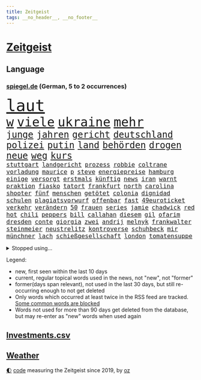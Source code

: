 ```yaml
---
title: Zeitgeist
tags: __no_header__, __no_footer__
---
```


# [Zeitgeist](https://oliz.io/zeitgeist/)

## Language

<h3><a href="https://www.spiegel.de" target="_blank">spiegel.de</a> (German, 5 to 2 occurrences)</h3>
<p style="font-family:monospace">
<span style="font-size:32pt"><a href="news_links.html#laut" class="current">laut</a></span>
<br>
<span style="font-size:25pt"><a href="news_links.html#w" class="current">w</a></span>
<span style="font-size:25pt"><a href="news_links.html#viele" class="current">viele</a></span>
<span style="font-size:25pt"><a href="news_links.html#ukraine" class="current">ukraine</a></span>
<span style="font-size:25pt"><a href="news_links.html#mehr" class="current">mehr</a></span>
<br>
<span style="font-size:18pt"><a href="news_links.html#junge" class="current">junge</a></span>
<span style="font-size:18pt"><a href="news_links.html#jahren" class="current">jahren</a></span>
<span style="font-size:18pt"><a href="news_links.html#gericht" class="current">gericht</a></span>
<span style="font-size:18pt"><a href="news_links.html#deutschland" class="current">deutschland</a></span>
<span style="font-size:18pt"><a href="news_links.html#polizei" class="current">polizei</a></span>
<span style="font-size:18pt"><a href="news_links.html#putin" class="current">putin</a></span>
<span style="font-size:18pt"><a href="news_links.html#land" class="current">land</a></span>
<span style="font-size:18pt"><a href="news_links.html#behörden" class="current">behörden</a></span>
<span style="font-size:18pt"><a href="news_links.html#drogen" class="current">drogen</a></span>
<span style="font-size:18pt"><a href="news_links.html#neue" class="current">neue</a></span>
<span style="font-size:18pt"><a href="news_links.html#weg" class="current">weg</a></span>
<span style="font-size:18pt"><a href="news_links.html#kurs" class="current">kurs</a></span>
<br>
<span style="font-size:12pt"><a href="news_links.html#stuttgart" class="current">stuttgart</a></span>
<span style="font-size:12pt"><a href="news_links.html#landgericht" class="current">landgericht</a></span>
<span style="font-size:12pt"><a href="news_links.html#prozess" class="current">prozess</a></span>
<span style="font-size:12pt"><a href="news_links.html#robbie" class="current">robbie</a></span>
<span style="font-size:12pt"><a href="news_links.html#coltrane" class="current">coltrane</a></span>
<span style="font-size:12pt"><a href="news_links.html#vorladung" class="new">vorladung</a></span>
<span style="font-size:12pt"><a href="news_links.html#maurice" class="new">maurice</a></span>
<span style="font-size:12pt"><a href="news_links.html#p" class="new">p</a></span>
<span style="font-size:12pt"><a href="news_links.html#steve" class="new">steve</a></span>
<span style="font-size:12pt"><a href="news_links.html#energiepreise" class="current">energiepreise</a></span>
<span style="font-size:12pt"><a href="news_links.html#hamburg" class="current">hamburg</a></span>
<span style="font-size:12pt"><a href="news_links.html#einige" class="current">einige</a></span>
<span style="font-size:12pt"><a href="news_links.html#versorgt" class="current">versorgt</a></span>
<span style="font-size:12pt"><a href="news_links.html#erstmals" class="current">erstmals</a></span>
<span style="font-size:12pt"><a href="news_links.html#künftig" class="current">künftig</a></span>
<span style="font-size:12pt"><a href="news_links.html#news" class="current">news</a></span>
<span style="font-size:12pt"><a href="news_links.html#iran" class="current">iran</a></span>
<span style="font-size:12pt"><a href="news_links.html#warnt" class="current">warnt</a></span>
<span style="font-size:12pt"><a href="news_links.html#praktion" class="new">praktion</a></span>
<span style="font-size:12pt"><a href="news_links.html#fiasko" class="new">fiasko</a></span>
<span style="font-size:12pt"><a href="news_links.html#tatort" class="current">tatort</a></span>
<span style="font-size:12pt"><a href="news_links.html#frankfurt" class="current">frankfurt</a></span>
<span style="font-size:12pt"><a href="news_links.html#north" class="new">north</a></span>
<span style="font-size:12pt"><a href="news_links.html#carolina" class="new">carolina</a></span>
<span style="font-size:12pt"><a href="news_links.html#shooter" class="new">shooter</a></span>
<span style="font-size:12pt"><a href="news_links.html#fünf" class="current">fünf</a></span>
<span style="font-size:12pt"><a href="news_links.html#menschen" class="current">menschen</a></span>
<span style="font-size:12pt"><a href="news_links.html#getötet" class="current">getötet</a></span>
<span style="font-size:12pt"><a href="news_links.html#colonia" class="new">colonia</a></span>
<span style="font-size:12pt"><a href="news_links.html#dignidad" class="new">dignidad</a></span>
<span style="font-size:12pt"><a href="news_links.html#schulen" class="current">schulen</a></span>
<span style="font-size:12pt"><a href="news_links.html#plagiatsvorwurf" class="new">plagiatsvorwurf</a></span>
<span style="font-size:12pt"><a href="news_links.html#offenbar" class="current">offenbar</a></span>
<span style="font-size:12pt"><a href="news_links.html#fast" class="current">fast</a></span>
<span style="font-size:12pt"><a href="news_links.html#49euroticket" class="new">49euroticket</a></span>
<span style="font-size:12pt"><a href="news_links.html#verkehr" class="current">verkehr</a></span>
<span style="font-size:12pt"><a href="news_links.html#verändern" class="current">verändern</a></span>
<span style="font-size:12pt"><a href="news_links.html#50" class="current">50</a></span>
<span style="font-size:12pt"><a href="news_links.html#frauen" class="current">frauen</a></span>
<span style="font-size:12pt"><a href="news_links.html#series" class="new">series</a></span>
<span style="font-size:12pt"><a href="news_links.html#jamie" class="current">jamie</a></span>
<span style="font-size:12pt"><a href="news_links.html#chadwick" class="new">chadwick</a></span>
<span style="font-size:12pt"><a href="news_links.html#red" class="current">red</a></span>
<span style="font-size:12pt"><a href="news_links.html#hot" class="new">hot</a></span>
<span style="font-size:12pt"><a href="news_links.html#chili" class="new">chili</a></span>
<span style="font-size:12pt"><a href="news_links.html#peppers" class="new">peppers</a></span>
<span style="font-size:12pt"><a href="news_links.html#bill" class="current">bill</a></span>
<span style="font-size:12pt"><a href="news_links.html#callahan" class="new">callahan</a></span>
<span style="font-size:12pt"><a href="news_links.html#diesem" class="current">diesem</a></span>
<span style="font-size:12pt"><a href="news_links.html#gil" class="current">gil</a></span>
<span style="font-size:12pt"><a href="news_links.html#ofarim" class="current">ofarim</a></span>
<span style="font-size:12pt"><a href="news_links.html#dresden" class="current">dresden</a></span>
<span style="font-size:12pt"><a href="news_links.html#conte" class="current">conte</a></span>
<span style="font-size:12pt"><a href="news_links.html#giorgia" class="current">giorgia</a></span>
<span style="font-size:12pt"><a href="news_links.html#zwei" class="current">zwei</a></span>
<span style="font-size:12pt"><a href="news_links.html#andrij" class="current">andrij</a></span>
<span style="font-size:12pt"><a href="news_links.html#melnyk" class="current">melnyk</a></span>
<span style="font-size:12pt"><a href="news_links.html#frankwalter" class="current">frankwalter</a></span>
<span style="font-size:12pt"><a href="news_links.html#steinmeier" class="current">steinmeier</a></span>
<span style="font-size:12pt"><a href="news_links.html#neustrelitz" class="new">neustrelitz</a></span>
<span style="font-size:12pt"><a href="news_links.html#kontroverse" class="current">kontroverse</a></span>
<span style="font-size:12pt"><a href="news_links.html#schuhbeck" class="current">schuhbeck</a></span>
<span style="font-size:12pt"><a href="news_links.html#mir" class="current">mir</a></span>
<span style="font-size:12pt"><a href="news_links.html#münchner" class="current">münchner</a></span>
<span style="font-size:12pt"><a href="news_links.html#lach" class="new">lach</a></span>
<span style="font-size:12pt"><a href="news_links.html#schießgesellschaft" class="new">schießgesellschaft</a></span>
<span style="font-size:12pt"><a href="news_links.html#london" class="current">london</a></span>
<span style="font-size:12pt"><a href="news_links.html#tomatensuppe" class="new">tomatensuppe</a></span>
</p>
<details>
<summary>Stopped using...</summary>
<p class="former" style="font-size:12pt">
siegt(722) vorstand(722) coronamaßnahmen(721) entwicklungen(721) magdeburg(721) rote(721) wirkte(721) beschimpft(720) gemeinden(720) leon(720) löhne(720) unabhängigkeit(720) verzweifelt(720) alexej(719) ankunft(719) aufgrund(719) betroffenen(719) forderungen(719) körper(719) lohnt(719) nawalny(719) rief(719) sogenannte(719) stärken(719) unterschiede(719) untersuchungen(719) drosten(718) entdeckten(718) lewandowski(718) rassistische(718) rettet(718) you(718) day(717) flammen(717) gegenseitig(717) klimawandels(717) krank(717) quarantäne(717) stoppte(717) taten(717) fahrt(716) hunde(716) klagt(716) kontrollieren(716) minderjährige(716) passen(716) positive(716) rainer(716) verfassungsschutz(716) enttäuscht(715) landkreis(715) scheidet(715) schweigt(715) verbot(715) äußert(715) gelungen(714) israelischen(714) meister(714) miteinander(714) stoßen(714) treffer(714) unabhängige(714) verhängte(714) zverev(714) angesteckt(713) härter(713) leer(713) musiker(713) schulze(713) übersicht(713) bekämpfung(712) doku(712) entwurf(712) geschichten(712) moderna(712) stolz(712) woran(712) atem(711) britischer(711) erbe(711) erstaunlich(711) historische(711) sichergestellt(711) ärgert(711) anbieten(710) attentat(710) ausgeliefert(710) bestimmten(710) bittere(710) norbert(710) obama(710) schuldig(710) verraten(710) veröffentlichte(710) wählen(710) zwang(710) 96(709) freilassung(709) torhüter(709) unterricht(709) bestätigen(708) englische(708) folgte(708) mitglied(708) oberste(708) rekordmeister(708) umdenken(708) endete(707) ermöglichen(707) gering(707) minute(707) erfunden(706) volksrepublik(706) italienischen(705) stammt(705) betont(704) brite(704) demokratischen(704) psychische(704) signalisiert(704) achten(703) enge(703) juristisch(702) pünktlich(702) antisemitismus(701) hubertus(701) präsidentin(701) republik(701) kabul(700) presse(700) tatverdächtigen(700) gesetze(699) nachgewiesen(699) verbände(699) attentäter(698) duisburg(698) solange(698) kate(697) 900(696) großem(696) 1000(695) argentinien(695) außerhalb(695) mick(695) politikerin(694) handel(693) syrer(693) teilnahme(693) empfängt(692) erschießt(692) sitzung(692) warm(692) bangt(691) entspannung(691) parallelen(691) mitarbeiterin(689) münster(689) stress(688) telefonat(688) insassen(687) wirbel(687) kontakt(686) schlugen(686) niedrig(685) auseinandersetzung(684) klasse(684) zeigten(684) künstliche(683) papier(683) akten(682) sportler(681) praxis(680) grünenchefin(679) verständnis(679) olympia(677) gerieten(675) katharina(675) tuchel(672) wasserstoff(668) drohne(664) grüner(664) teuren(664) gewusst(659) betrunkener(658) farbe(656) csupolitiker(654) jessica(652) liter(648) berühmtesten(646) schutzsuchende(645) nick(634) sondersitzung(600) neonazis(594) unzureichend(579) notstand(572) untermauert(551) erteilte(550) gebeten(539) angebote(533) enthalten(528) gewalttat(527) abgegeben(495) ungeimpfte(491) ausbildung(473) berge(470) ministerin(463) anführer(460) mythos(460) höherer(459) lebensmitteln(459) sammelt(459) eröffnung(457) kümmern(456) unseres(456) kündigten(451) astronomen(450) schrumpft(450) erhebung(441) sätze(441) mächtigen(440) venedig(439) vierjährige(438) verrückt(434) insbesondere(431) c(426) gremium(425) kyrgios(425) ermordung(424) inszenieren(423) vertretung(423) dankte(421) erfolglos(421) halfen(416) fraktion(415) nicole(413) jenseits(410) expertin(409) konzerns(409) plante(400) exil(399) übertragen(399) 69(398) iphones(397) geleistet(393) inneren(393) ussoldaten(393) investiert(386) 115(385) momente(385) kritischen(383) telefoniert(379) vertritt(378) boss(370) söders(367) worum(367) anheben(364) zürich(364) basketballstar(358) gefeuert(355) demo(353) getötete(353) mehrfamilienhaus(352) unterhaus(350) wesen(350) kongo(348) rauswurf(347) erneutes(345) stern(344) bewerten(343) zeitpunkt(343) mächtig(339) rhein(339) verständigt(338) geheimdienste(334) oppositionsführer(334) vereinbart(333) feiertag(332) hafenstadt(330) abu(329) vorwand(328) zufällig(326) lockt(324) matteo(321) westlicher(321) netflixserie(320) solcher(313) bescheid(312) mehrmals(311) fassen(307) svenja(304) decken(303) zustande(303) minderjähriger(301) getreide(300) griffen(300) quält(300) formel1saison(299) mache(299) stephen(299) einfacher(298) behält(297) oskar(297) gelb(296) ministerinnen(296) mitleid(294) vietnam(294) zufall(294) sportliche(293) mischt(292) bestrafen(289) omikronvariante(289) riskiert(288) aussetzen(287) zustimmung(286) texte(282) klappt(280) nordische(280) ruhrgebiet(279) bemerkenswerte(278) transport(277) kanzlers(276) landwirtschaftsminister(276) kraftwerk(275) bundestages(272) langjährigen(271) ricarda(271) 68(270) drohte(269) erkrankungen(268) getreten(268) vorzubereiten(268) kriterien(266) viren(265) passierte(264) langzeitfolgen(263) berger(262) flugzeugen(262) abhalten(261) schlüssel(261) widersprechen(260) spektakel(259) erfand(258) frauenquote(258) schaulustige(258) erzbistum(257) erweitern(256) lebenshaltungskosten(255) grünem(254) überwachung(254) verkaufte(252) bridge(251) hauptbahnhof(251) einfachen(250) handwerk(250) trikot(247) pekings(245) grandslamturnier(243) knappes(241) säugling(241) teilten(241) bürgerkrieg(240) unweit(238) bewahren(237) unabhängiger(237) 1972(236) anstrengungen(236) sofortige(236) fisch(235) kernkraftwerke(235) m(233) reichweite(233) rüstungskonzern(232) n(231) überraschungen(231) überzeugung(229) eubehörde(228) iga(228) świątek(228) fehlverhalten(227) wohlstand(226) hut(225) nizza(224) young(223) sitz(222) verhilft(220) klug(219) gitter(218) niederlegen(218) profite(218) soziologin(218) torwart(215) kelly(211) triumphiert(210) pornos(208) leuten(207) ukrainisches(207) barack(206) roller(206) container(205) kremlkritiker(205) bevorstehende(203) menschliches(202) hinterbliebenen(201) besetzte(199) brandenburger(199) jahreszeit(198) riskant(198) beschuldigten(197) siegesserie(197) models(196) stoff(195) zutiefst(195) invasoren(193) wesel(192) fighters(190) foo(190) stromversorgung(189) prinzip(187) rahmen(186) herzen(185) trinkwasser(185) austricksen(184) iwan(183) ergab(180) moral(180) schweres(180) ignorieren(179) influencer(179) verfügt(179) unterhalten(178) zwangsarbeit(178) bundeswirtschaftsminister(176) drake(176) ferraripilot(176) poleposition(176) beben(175) infektionsschutzgesetzes(174) rhetorik(174) tankrabatts(174) brandstiftung(173) erneuter(173) south(173) brille(172) günstigsten(170) energiekonzerne(169) gerichtssaal(169) my(169) mysteriöse(169) zurückgedrängt(168) neuerdings(167) sainz(167) minen(166) mordprozess(166) notfallplans(166) aufgefallen(165) zuschüsse(165) arbeitslosigkeit(163) schlagabtausch(163) galaxie(162) gärtner(162) besseres(161) ertrinken(161) lernrückstände(161) missglückter(161) großmutter(160) 34jähriger(158) tatverdächtiger(157) windparks(157) angeschlagen(156) belegschaft(154) zollen(154) österreichischer(154) abgetrieben(153) wahrscheinlichkeit(153) taugt(151) übergriffen(151) quellen(150) fahnder(149) franken(149) interessant(149) vorstellt(149) ferien(148) vorfälle(148) dahin(147) schau(147) formal(146) ifoinstituts(144) positionieren(144) blockierte(142) export(142) 58jährigen(140) trennten(140) 23jährigen(139) nacheinander(139) bett(138) wirkungslos(138) überwachungssoftware(138) anhören(137) megan(137) reichsbürger(137) südukraine(137) 73jährige(136) involviert(136) kleinflugzeug(136) kleinflugzeugs(136) rage(136) existenziellen(135) militärverwaltung(135) 60000(133) heimrennen(133) trocken(133) verlaufen(133) zehnten(133) einsatzes(132) einzuschränken(132) israelis(131) klimakatastrophe(131) vollem(131) begnadigung(130) hitzewelle(130) love(130) weltuntergang(130) alcaraz(129) bedrohlich(129) ran(129) 80000(128) ermöglicht(128) 1200(126) enttäuschte(126) herrscher(126) jabeur(126) ons(126) zumutung(126) affenpocken(125) ibiza(125) irrweg(125) kenia(125) kritischem(125) privatleben(124) thronfolger(123) batterie(122) kundschaft(122) legalisierung(122) verzweiflung(122) black(121) fire(121) heimspiel(121) europapokal(120) kühnert(120) löschflugzeuge(120) hintertür(119) royale(119) babyfoto(118) rechtspopulisten(118) spdgeneralsekretär(118) akleh(117) save(117) verbrennungsmotor(117) erhöhtes(116) shireen(116) vollgas(116) kovač(115) niko(115) styles(115) pakt(114) schimpft(114) durften(113) einzigen(113) heimliche(113) 21jährigen(111) eingedämmt(111) herzrasen(111) panne(111) rtlshow(111) theresa(111) 180(110) günstigen(110) youtube(110) 18jährige(109) 59(109) pennsylvania(109) rückseite(109) saisonspiel(109) erkannt(108) sensiblen(108) tagessieg(108) update(108) drohendem(106) matchball(106) mihambo(106) monza(105) qualifizierte(105) schicksale(105) wirtschaftskrieg(105) wal(104) zulassung(104) fotografierten(103) osnabrück(103) adresse(102) hast(102) hubert(102) jährliche(102) vogue(102) beeindruckenden(101) identifizieren(101) witwe(101) bär(100) internationales(100) olympiaattentat(100) paolo(100) tagsüber(100) patricia(99) bewiesen(98) entgleisung(98) personalmangel(98) plädieren(98) populismus(98) problemlos(98) standards(98) transportieren(98) voraussichtlich(98) wissenschaftlerinnen(98) furore(97) verlängerte(97) vermeintliche(97) zusammenhängt(97) außenhandel(96) marseille(96) nehme(96) romanen(96) ziellinie(96) übergewinnsteuer(96) attraktiver(95) geringverdiener(95) höherem(95) sbahn(95) abgelehnte(94) blues(94) dokumentation(94) kranken(94) hamm(93) notfalls(93) harvey(92) pilot(92) brandkatastrophe(91) bruttoinlandsprodukt(91) heim(91) karen(91) kfw(91) milliardenlücke(91) nachlesen(91) zeitverschwendung(91) ba4(90) gesteuert(90) instrument(90) kommentare(90) konservatives(90) tribute(90) 16jähriger(89) betrunkenen(89) bären(89) jubelte(89) kostete(89) mitgenommen(89) rechtspopulist(89) verpflichtend(89) zuwanderung(89) benziner(88) fünfmal(88) gouverneure(88) kurzschlusshandlung(88) malerin(88) unzufriedene(88) erbes(87) geige(87) heide(87) lüneburger(87) netflixdoku(87) schwärmt(87) vorübergehende(87) zuschlägt(87) ankam(86) ansage(86) ethnische(86) feldjäger(86) neuzugang(86) till(86) angefordert(85) bundessozialministerium(85) entschuldigen(85) krach(85) plötzliche(85) soloalbum(85) verbale(85) bundeskartellamt(84) comics(84) davis(84) emachtelfinale(84) krachte(84) lapid(84) leichnam(84) offenbach(84) regelungen(84) treibstoffe(84) usstadt(84) vorschreiben(84) bemerkenswerten(83) berechtigt(83) egot(83) kommentatoren(83) segelboot(83) sonntagabend(83) tumulten(83) bird(82) durchsetzbar(82) errichtet(82) exjustizminister(82) mischte(82) nachbarin(82) niedrigen(82) raub(82) straßburger(82) sue(82) wissenschaft(82) überführung(82) auswirken(81) demonstrant(81) einbringen(81) ema(81) fahrschein(81) würdigen(81) zusagen(81) beharrt(80) regionale(80) strittigen(80) deckte(79) ertrinkt(79) importverbot(79) kohlemeiler(79) milliardengarantien(79) nevermind(79) atomstrom(78) geisel(78) italiener(78) madame(78) mysteriöser(78) becken(77) erhöhungen(77) katastrophal(77) nachhaltige(77) umfang(77) vorbestrafte(77) bundestagsabgeordneter(76) drängte(76) einkommensschwache(76) kannst(76) strategien(76) unvermittelt(76) videospielen(76) 75jährige(75) alleinstehende(75) ana(75) bay(75) bebte(75) clarence(75) erdbeben(75) ludwigshafen(75) oberstes(75) reichstag(75) solches(75) tampa(75) verharmlosung(75) wache(75) albtraum(74) documentaskandal(74) kernenergie(74) ladenbesitzerin(74) oleksandr(74) teuersten(74) völker(74) brillen(73) expremierministerin(73) flaschen(73) duschen(72) kämpferisch(72) mächtigste(72) anheuern(71) begünstigen(71) hunsrück(71) jule(71) niemeier(71) reaktoren(71) trägerrakete(71) winterwm(71) bundesbildungsministerin(70) dauerhafte(70) elyas(70) gartenkolumne(70) israelisches(70) m'barek(70) sogenannter(70) ungeklärten(70) vorjahreszeitraum(70) ausschnitt(69) erdatmosphäre(69) fazit(69) schottlands(69) afghanin(68) geheimnisse(68) nacktheit(68) rationiert(68) tennishoffnung(68) vermeintlich(68) yousuf(68) minutiös(67) dazn(66) energiebranche(66) eukommissar(66) sauberes(66) vorkommt(66) gruß(65) jannik(65) residenz(65) sinner(65) tennisspielerin(65) wagte(65) weltspitze(65) csd(64) eisberg(64) epos(64) leidenschaftlich(64) malta(64) aljazeerajournalistin(63) coole(63) klimaklage(63) notfälle(63) freigang(62) häftling(62) militärischem(62) primož(62) roglič(62) saisons(62) schaltete(62) schmyhal(62) waffensysteme(62) feuerten(61) gange(61) subventionen(61) trauerfeierlichkeiten(61) attackierte(60) ausblick(60) rekordinflation(60) spruch(60) symbolisch(60) dreh(59) erzürnt(59) friedliches(59) vergebung(59) weitsprung(59) blackout(58) children(58) gesundheitssystem(58) zähe(58) armas(57) diana(57) entsprechenden(57) präsent(57) dankbar(56) gesinnung(56) jahn(56) zugticket(56) ferraripiloten(55) hollywoodkarriere(55) militärisches(55) solar(55) zusammenfassung(55) belästigt(54) bränden(54) rückzugsort(54) stichelt(54) durchs(53) mads(53) nebenwirkungen(53) pedersen(53) peloton(53) technisch(53) verwalter(53) barriere(52) irrfahrt(52) kriegswirtschaft(52) kulturen(52) milchstraße(52) schwanz(52) special(52) arbeitsalltag(51) fehlschuss(51) herabstufung(51) vetternwirtschaft(51) zehnmal(51) abgestürzte(50) ergeht(50) fußstapfen(50) förderbank(50) gesamtführenden(50) kenias(50) kinderlähmung(50) meilern(50) spektakulärer(50) vorlauf(50) badenbaden(49) dringender(49) gaskonzern(49) gemüter(49) leitzinsen(49) linda(49) nation(49) rbbintendantin(49) schlesinger(49) synthetische(49) berufe(48) schmelzen(48) südspanien(48) zack(48) garcia(47) geschwindigkeit(47) hasta(47) pathos(47) strömung(47) terminal(47) vista(47) belohnung(46) einschreiten(46) events(46) getreideabkommen(46) hoffnungsträger(46) just(46) katastrophenalarm(46) klimabilanz(46) brennstoff(45) doppelmord(45) schwärmen(45) tipp(45) darauffolgenden(44) messungen(44) rekordfund(44) vorgängerregierung(44) weber(44) 2007(43) co2ausstoß(43) coronaabschottung(43) flow(43) minderjährigen(43) wütet(43) 1999(42) beleidigungen(42) betzenberg(42) hände(42) speerwurf(42) turm(42) tvrechte(42) unzumutbar(42) block(41) feigen(41) flüssen(41) peru(41) torschützen(41) ungarischen(41) zugespitzt(41) 48jähriger(40) blackouts(40) hessens(40) masche(40) nachbarländern(40) ratlos(40) regisseure(40) spitzen(40) springer(40) ureinwohner(40) erlässt(39) gegenschlag(39) grundlegend(39) größeres(39) kandidierte(39) präsidentenberater(39) unstrittig(39) hoffnungslos(38) intensiver(38) krisenzeiten(38) medium(38) parteichefs(38) sicherer(38) supertalent(38) abzufedern(37) ayleen(37) pornhub(37) tennisolympiasieger(37) abfälle(36) blutige(36) gebühr(36) gesundheits(36) kernkraftwerk(36) schafherde(36) zehnter(36) friedens(35) memphis(35) schrumpfte(35) bundesarbeitsgericht(34) reaktor(34) überfällig(34) amazons(33) definiert(33) hatespeech(33) mitgerissen(33) sbahnhof(33) thematisiert(33) vorsaison(33) ablehnung(32) grunewald(32) montenegro(32) spielzeit(32) vertrieben(32) 05(31) eid(31) menschheit(31) mutmaßlichem(31) pflegte(31) phasenweise(31) vollendet(31) angeprangert(30) ausgetauscht(30) betrugsprozess(30) eisbergs(30) misogynen(30) schiefgehen(30) straßenbahn(30) taxifahrer(30) 57jährige(29) atomdebatte(29) verirrten(29) blickten(28) erfolgte(28) geborene(28) platzverweis(28) rot(28) samstagabend(28) zeichentrickfilm(28) club(27) ignoranz(27) klaute(27) prinzen(27) roter(27) schäfer(27) fbirazzia(26) ferngesteuerte(26) flop(26) maryam(26) nationalhymne(26) nullnummer(26) veränderte(26) überlagert(26) astronomie(25) basketballerin(25) gedenkveranstaltung(25) ideal(25) konflikten(25) sons(25) talente(25) distanzieren(24) entmachtung(24) flores(24) fristverlängerung(24) klettert(24) preisgekrönte(24) strandete(24) sympathien(24) anmutenden(23) insolvent(23) massenhafte(23) mitsotakis(23) rheins(23) backhaus(22) erkannte(22) extremismus(22) fristlos(22) gesteigert(22) krebserkrankungen(22) lawrence(22) nahenden(22) reifen(22) romane(22) ruto(22) südinsel(22) weiterführenden(22) 45jährige(21) chemikalien(21) cristina(21) ersteigert(21) familienmitglied(21) groteskem(21) heimsieg(21) heiterkeit(21) heroin(21) masern(21) montenegros(21) nackt(21) erpressung(20) kommunikation(20) leichtathletikem(20) skizziert(20) teuerste(20) blüht(19) erkannten(19) grünenspitze(19) vergangenes(19) übermalt(19) gegenmaßnahmen(18) provence(18) sichuan(18) spanienrundfahrt(18) american(17) god(17) umverteilen(17) zielflughafen(17) zugehen(17) abwasser(16) aufgeflammt(16) crystal(16) fauci(16) rügt(16) stemmt(16) unsolidarisch(16) wiese(16) ausgeraubt(15) bangkok(15) behinderter(15) bewusstlos(15) endgültigen(15) ertrank(15) menschenhandels(15) spiegelranking(15) wandelt(15) conference(14) einzelzelle(14) europäisches(14) evolution(14) notfallmaßnahmen(14) sozialem(14) ursachenforschung(14) football(13) freigeist(13) italienischer(13) mordanschlag(13) sabotieren(13) stadtfest(13) vuelta(13) übergriff(13) ersparte(12) gebühren(12) niedersächsisches(12) schwieriges(12) siedlungen(12) akwbetreiber(11) friedman(11) isolationshaft(11) königs(11) nachgebaut(11) omikronbooster(11) rühren(11) verbindlich(11)
</p>
</details>
<p>Legend:
<ul>
<li><span class="new">new</span>, first seen within the last 10 days</li>
<li><span class="current">current</span>, regular topical words used in the news, not "new", not "former"</li>
<li><span class="former">former(days span relevant)</span>, not used in the last 30 days, but still re-occurring enough to not get deleted</li>
<li>Only words which occurred at least twice in the RSS feed are tracked. <a href="language/filters.py">Some common words are blocked</a></li>
<li>Words not used for more than 90 days get deleted from the database, but may re-enter as "new" words when used again</li>
</ul>
</p>

## [Investments](investments.html)[.csv](investments.csv)

## [Weather](weather.html)

<footer>
<a href="javascript:toggleTheme()" class="nav">🌓</a>
<a href="https://github.com/ooz/zeitgeist">code</a> measuring the Zeitgeist since 2019, by <a href="https://oliz.io">oz</a>
</footer>
